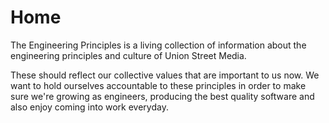 # Home

The Engineering Principles is a living collection of information about the engineering principles and culture of Union Street Media. 

These should reflect our collective values that are important to us now. We want to hold ourselves accountable to these principles in order to make sure we're growing as engineers, producing the best quality software and also enjoy coming into work everyday.
